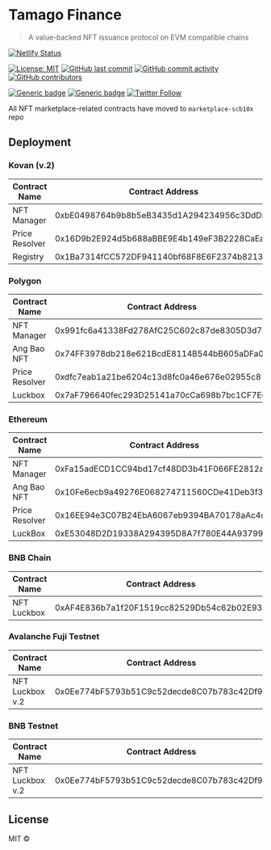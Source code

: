 # Tamago Finance

> A value-backed NFT issuance protocol on EVM compatible chains

[![Netlify Status](https://api.netlify.com/api/v1/badges/e84d4c25-ebdb-4b18-9751-5ed453015029/deploy-status)](https://app.netlify.com/sites/helpful-meerkat-01f0e9/deploys)

[![License: MIT](https://img.shields.io/badge/License-MIT-yellow.svg)](https://opensource.org/licenses/MIT)
[![GitHub last commit](https://img.shields.io/github/last-commit/tamago-finance/tamago-finance)](https://github.com/tamago-finance/tamago-finance/commits/main)
[![GitHub commit activity](https://img.shields.io/github/commit-activity/m/tamago-finance/tamago-finance)](https://github.com/tamago-finance/tamago-finance/commits/main)
[![GitHub contributors](https://img.shields.io/github/contributors-anon/tamago-finance/tamago-finance)](https://github.com/tamago-finance/tamago-finance/graphs/contributors)

[![Generic badge](https://img.shields.io/badge/homepage-view-red.svg)](https://tamago.finance/)
[![Generic badge](https://img.shields.io/badge/discord-join-green.svg)](https://discord.gg/78fax5dPqk)
[![Twitter Follow](https://img.shields.io/twitter/follow/tamagofinance?label=follow%20%40tamagofinance&style=social)](https://twitter.com/tamagofinance)

All NFT marketplace-related contracts have moved to `marketplace-scb10x` repo

## Deployment

### Kovan (v.2)

Contract Name | Contract Address 
--- | --- 
NFT Manager | 0xbE0498764b9b8b5eB3435d1A294234956c3DdDB0
Price Resolver | 0x16D9b2E924d5b688aBBE9E4b149eF3B2228CaEaa
Registry | 0x1Ba7314fCC572DF941140bf68F8E6F2374b8213B

### Polygon

Contract Name | Contract Address 
--- | --- 
NFT Manager | 0x991fc6a41338Fd278AfC25C602c87de8305D3d7a
Ang Bao NFT | 0x74FF3978db218e621BcdE8114B544bB605aDFa08 
Price Resolver | 0xdfc7eab1a21be6204c13d8fc0a46e676e02955c8
Luckbox | 0x7aF796640fec293D25141a70cCa698b7bc1CF7Ec

### Ethereum

Contract Name | Contract Address 
--- | --- 
NFT Manager | 0xFa15adECD1CC94bd17cf48DD3b41F066FE2812a7
Ang Bao NFT | 0x10Fe6ecb9a49276E068274711560CDe41Deb3f34 
Price Resolver | 0x16EE94e3C07B24EbA6067eb9394BA70178aAc4c0
LuckBox | 0xE53048D2D19338A294395D8A7f780E44A9379925

### BNB Chain

Contract Name | Contract Address 
--- | --- 
NFT Luckbox | 0xAF4E836b7a1f20F1519cc82529Db54c62b02E93c

### Avalanche Fuji Testnet

Contract Name | Contract Address 
--- | --- 
NFT Luckbox v.2 | 0x0Ee774bF5793b51C9c52decde8C07b783c42Df96

### BNB Testnet

Contract Name | Contract Address 
--- | --- 
NFT Luckbox v.2 | 0x0Ee774bF5793b51C9c52decde8C07b783c42Df96


## License

MIT ©
